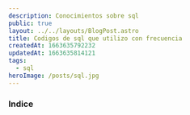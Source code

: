 ```yaml
---
description: Conocimientos sobre sql
public: true
layout: ../../layouts/BlogPost.astro
title: Codigos de sql que utilizo con frecuencia
createdAt: 1663635792232
updatedAt: 1663635814121
tags:
  - sql
heroImage: /posts/sql.jpg
---
```


### Indice

